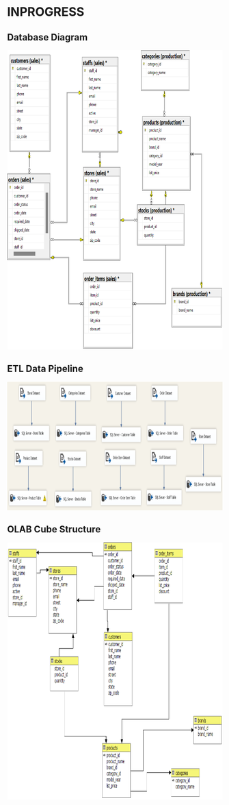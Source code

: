 # INPROGRESS
## Database Diagram
<img src="https://github.com/Bayunova28/BikeStore_DWH_Analytics/blob/main/Create%20Database/database_diagram.png" height="700" width="1000">

## ETL Data Pipeline 
<img src="https://github.com/Bayunova28/BikeStore_DWH_Analytics/blob/main/Create%20Database/data_pipeline.png" height="300" width="1000">

## OLAB Cube Structure
<img src="https://github.com/Bayunova28/BikeStore_DWH_Analytics/blob/main/Create%20OLAB%20Cube/olab_cube_structure.png" height="600" width="1000">
